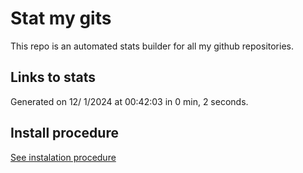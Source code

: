 # Stat my gits

This repo is an automated stats builder for all my github repositories.

## Links to stats


Generated on 12/ 1/2024 at 00:42:03 in 0 min, 2 seconds.

## Install procedure

[See instalation procedure](./src/install.md)
